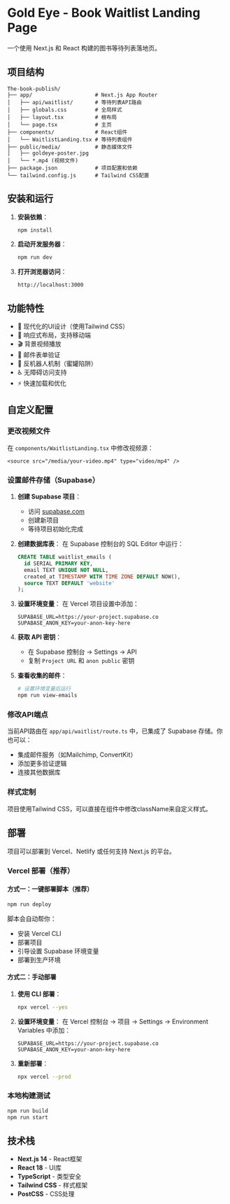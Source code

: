 # Gold Eye - Book Waitlist Landing Page

一个使用 Next.js 和 React 构建的图书等待列表落地页。

## 项目结构

```
The-book-publish/
├── app/                    # Next.js App Router
│   ├── api/waitlist/       # 等待列表API路由
│   ├── globals.css         # 全局样式
│   ├── layout.tsx          # 根布局
│   └── page.tsx            # 主页
├── components/             # React组件
│   └── WaitlistLanding.tsx # 等待列表组件
├── public/media/           # 静态媒体文件
│   ├── goldeye-poster.jpg
│   └── *.mp4 (视频文件)
├── package.json            # 项目配置和依赖
└── tailwind.config.js      # Tailwind CSS配置
```

## 安装和运行

1. **安装依赖**：
   ```bash
   npm install
   ```

2. **启动开发服务器**：
   ```bash
   npm run dev
   ```

3. **打开浏览器访问**：
   ```
   http://localhost:3000
   ```

## 功能特性

- 🎨 现代化的UI设计（使用Tailwind CSS）
- 📱 响应式布局，支持移动端
- 🎬 背景视频播放
- 📧 邮件表单验证
- 🤖 反机器人机制（蜜罐陷阱）
- ♿ 无障碍访问支持
- ⚡ 快速加载和优化

## 自定义配置

### 更改视频文件

在 `components/WaitlistLanding.tsx` 中修改视频源：

```tsx
<source src="/media/your-video.mp4" type="video/mp4" />
```

### 设置邮件存储（Supabase）

1. **创建 Supabase 项目**：
   - 访问 [supabase.com](https://supabase.com)
   - 创建新项目
   - 等待项目初始化完成

2. **创建数据库表**：
   在 Supabase 控制台的 SQL Editor 中运行：
   ```sql
   CREATE TABLE waitlist_emails (
     id SERIAL PRIMARY KEY,
     email TEXT UNIQUE NOT NULL,
     created_at TIMESTAMP WITH TIME ZONE DEFAULT NOW(),
     source TEXT DEFAULT 'website'
   );
   ```

3. **设置环境变量**：
   在 Vercel 项目设置中添加：
   ```
   SUPABASE_URL=https://your-project.supabase.co
   SUPABASE_ANON_KEY=your-anon-key-here
   ```

4. **获取 API 密钥**：
   - 在 Supabase 控制台 → Settings → API
   - 复制 `Project URL` 和 `anon public` 密钥

5. **查看收集的邮件**：
   ```bash
   # 设置环境变量后运行
   npm run view-emails
   ```

### 修改API端点

当前API路由在 `app/api/waitlist/route.ts` 中，已集成了 Supabase 存储。你也可以：

- 集成邮件服务（如Mailchimp, ConvertKit）
- 添加更多验证逻辑
- 连接其他数据库

### 样式定制

项目使用Tailwind CSS，可以直接在组件中修改className来自定义样式。

## 部署

项目可以部署到 Vercel、Netlify 或任何支持 Next.js 的平台。

### Vercel 部署（推荐）

#### 方式一：一键部署脚本（推荐）
```bash
npm run deploy
```
脚本会自动帮你：
- 安装 Vercel CLI
- 部署项目
- 引导设置 Supabase 环境变量
- 部署到生产环境

#### 方式二：手动部署

1. **使用 CLI 部署**：
   ```bash
   npx vercel --yes
   ```

2. **设置环境变量**：
   在 Vercel 控制台 → 项目 → Settings → Environment Variables 中添加：
   ```
   SUPABASE_URL=https://your-project.supabase.co
   SUPABASE_ANON_KEY=your-anon-key-here
   ```

3. **重新部署**：
   ```bash
   npx vercel --prod
   ```

### 本地构建测试

```bash
npm run build
npm run start
```

## 技术栈

- **Next.js 14** - React框架
- **React 18** - UI库
- **TypeScript** - 类型安全
- **Tailwind CSS** - 样式框架
- **PostCSS** - CSS处理
